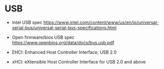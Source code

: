 # USB
- Intel USB spec https://www.intel.com/content/www/us/en/io/universal-serial-bus/universal-serial-bus-specifications.html
- Open firmware/bios USB spec https://www.openbios.org/data/docs/bus.usb.pdf

- EHCI: Enhanced Host Controller Interface, USB 2.0
- xHCI: eXtensible Host Controller Interface for USB 2.0 and above
